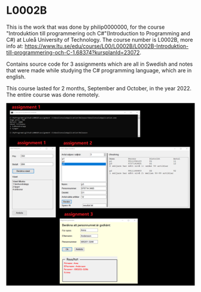 ﻿# L0002B
This is the work that was done by philip0000000, for the course "Introduktion till programmering och C#"(Introduction to Programming and C#) at Luleå University of Technology. The course number is L0002B, more info at: https://www.ltu.se/edu/course/L00/L0002B/L0002B-Introduktion-till-programmering-och-C-1.68374?kursplanId=23072.

Contains source code for 3 assignments which are all in Swedish and notes that were made while studying the C# programming language, which are in english.

This course lasted for 2 months, September and October, in the year 2022. The entire course was done remotely.

![assignments](image.png "assignments")
